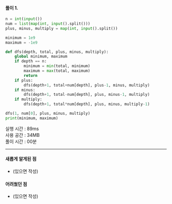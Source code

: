 #### 풀이 1. 

```python
n = int(input())
num = list(map(int, input().split()))
plus, minus, multiply = map(int, input().split())

minimum = 1e9
maximum = -1e9

def dfs(depth, total, plus, minus, multiply):
    global minimum, maximum
    if depth == n:
        minimum = min(total, minimum)
        maximum = max(total, maximum)
        return
    if plus:
        dfs(depth+1, total+num[depth], plus-1, minus, multiply)
    if minus:
        dfs(depth+1, total-num[depth], plus, minus-1, multiply)
    if multiply:
        dfs(depth+1, total*num[depth], plus, minus, multiply-1)

dfs(1, num[0], plus, minus, multiply)
print(minimum, maximum)
```


실행 시간 : 89ms    
사용 공간 : 34MB  
풀이 시간 : 00분  


--- 

#### 새롭게 알게된 점
  + (있으면 작성)

#### 어려웠던 점
  + (있으면 작성)
  
